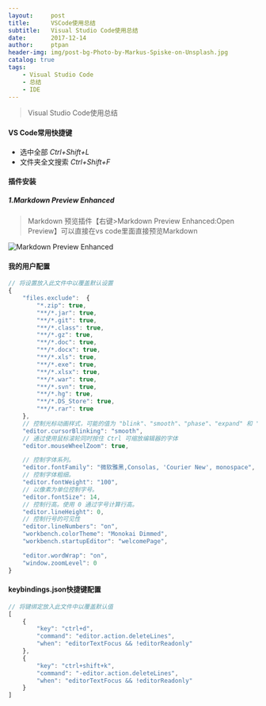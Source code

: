 ```yaml
---
layout:     post
title:      VSCode使用总结
subtitle:   Visual Studio Code使用总结
date:       2017-12-14
author:     ptpan
header-img: img/post-bg-Photo-by-Markus-Spiske-on-Unsplash.jpg
catalog: true
tags:
    - Visual Studio Code
    - 总结
    - IDE
---
```


>
> Visual Studio Code使用总结

#### VS Code常用快捷键
- 选中全部 *Ctrl+Shift+L*
- 文件夹全文搜索 *Ctrl+Shift+F*


#### 插件安装
##### **1.Markdown Preview Enhanced**
> Markdown 预览插件【右键>Markdown Preview Enhanced:Open Preview】可以直接在vs code里面直接预览Markdown

![Markdown Preview Enhanced](http://ptpan.top/img/post/demo-Markdown-Preview-Enhanced.png "Markdown Preview Enhanced")



#### 我的用户配置
```javascript
// 将设置放入此文件中以覆盖默认设置
{
    "files.exclude":  {
        "*.zip": true,
        "**/*.jar": true,
        "**/*.git": true,
        "**/*.class": true,
        "**/*.gz": true,
        "**/*.doc": true,
        "**/*.docx": true,
        "**/*.xls": true,
        "**/*.exe": true,
        "**/*.xlsx": true,
        "**/*.war": true,
        "**/*.svn": true,
        "**/*.hg": true,
        "**/*.DS_Store": true,
        "**/*.rar": true
    },
    // 控制光标动画样式，可能的值为 "blink"、"smooth"、"phase"、"expand" 和 "solid"
    "editor.cursorBlinking": "smooth",
    // 通过使用鼠标滚轮同时按住 Ctrl 可缩放编辑器的字体
    "editor.mouseWheelZoom": true,

    // 控制字体系列。
    "editor.fontFamily": "微软雅黑,Consolas, 'Courier New', monospace",
    // 控制字体粗细。
    "editor.fontWeight": "100",
    // 以像素为单位控制字号。
    "editor.fontSize": 14,
    // 控制行高。使用 0 通过字号计算行高。
    "editor.lineHeight": 0,
    // 控制行号的可见性
    "editor.lineNumbers": "on",
    "workbench.colorTheme": "Monokai Dimmed",
    "workbench.startupEditor": "welcomePage",

    "editor.wordWrap": "on",
    "window.zoomLevel": 0
}
```

#### keybindings.json快捷键配置

```javascript
// 将键绑定放入此文件中以覆盖默认值
[
    {
        "key": "ctrl+d",
        "command": "editor.action.deleteLines",
        "when": "editorTextFocus && !editorReadonly"
    },
    {
        "key": "ctrl+shift+k",
        "command": "-editor.action.deleteLines",
        "when": "editorTextFocus && !editorReadonly"
    }
]
```
